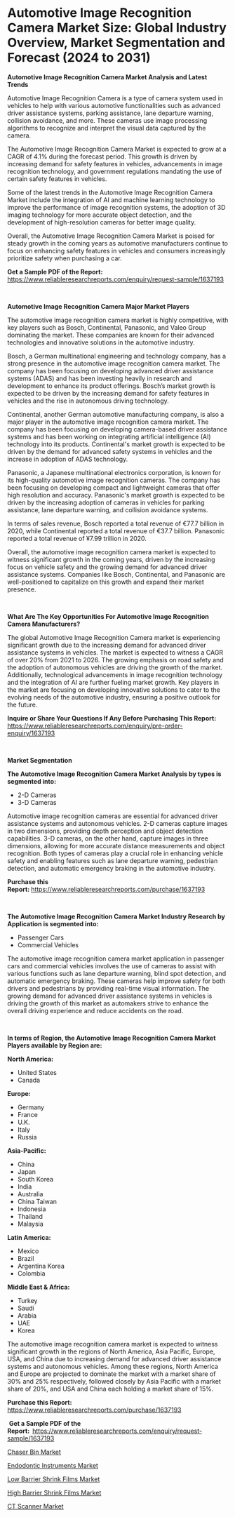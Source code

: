 <p><h1>Automotive Image Recognition Camera Market Size: Global Industry Overview, Market Segmentation and Forecast (2024 to 2031)</h1></p><p><strong>Automotive Image Recognition Camera Market Analysis and Latest Trends</strong></p>
<p><p>Automotive Image Recognition Camera is a type of camera system used in vehicles to help with various automotive functionalities such as advanced driver assistance systems, parking assistance, lane departure warning, collision avoidance, and more. These cameras use image processing algorithms to recognize and interpret the visual data captured by the camera.</p><p>The Automotive Image Recognition Camera Market is expected to grow at a CAGR of 4.1% during the forecast period. This growth is driven by increasing demand for safety features in vehicles, advancements in image recognition technology, and government regulations mandating the use of certain safety features in vehicles.</p><p>Some of the latest trends in the Automotive Image Recognition Camera Market include the integration of AI and machine learning technology to improve the performance of image recognition systems, the adoption of 3D imaging technology for more accurate object detection, and the development of high-resolution cameras for better image quality.</p><p>Overall, the Automotive Image Recognition Camera Market is poised for steady growth in the coming years as automotive manufacturers continue to focus on enhancing safety features in vehicles and consumers increasingly prioritize safety when purchasing a car.</p></p>
<p><strong>Get a Sample PDF of the Report:&nbsp;</strong> <a href="https://www.reliableresearchreports.com/enquiry/request-sample/1637193">https://www.reliableresearchreports.com/enquiry/request-sample/1637193</a></p>
<p>&nbsp;</p>
<p><strong>Automotive Image Recognition Camera Major Market Players</strong></p>
<p><p>The automotive image recognition camera market is highly competitive, with key players such as Bosch, Continental, Panasonic, and Valeo Group dominating the market. These companies are known for their advanced technologies and innovative solutions in the automotive industry.</p><p>Bosch, a German multinational engineering and technology company, has a strong presence in the automotive image recognition camera market. The company has been focusing on developing advanced driver assistance systems (ADAS) and has been investing heavily in research and development to enhance its product offerings. Bosch’s market growth is expected to be driven by the increasing demand for safety features in vehicles and the rise in autonomous driving technology.</p><p>Continental, another German automotive manufacturing company, is also a major player in the automotive image recognition camera market. The company has been focusing on developing camera-based driver assistance systems and has been working on integrating artificial intelligence (AI) technology into its products. Continental's market growth is expected to be driven by the demand for advanced safety systems in vehicles and the increase in adoption of ADAS technology.</p><p>Panasonic, a Japanese multinational electronics corporation, is known for its high-quality automotive image recognition cameras. The company has been focusing on developing compact and lightweight cameras that offer high resolution and accuracy. Panasonic's market growth is expected to be driven by the increasing adoption of cameras in vehicles for parking assistance, lane departure warning, and collision avoidance systems.</p><p>In terms of sales revenue, Bosch reported a total revenue of €77.7 billion in 2020, while Continental reported a total revenue of €37.7 billion. Panasonic reported a total revenue of ¥7.99 trillion in 2020.</p><p>Overall, the automotive image recognition camera market is expected to witness significant growth in the coming years, driven by the increasing focus on vehicle safety and the growing demand for advanced driver assistance systems. Companies like Bosch, Continental, and Panasonic are well-positioned to capitalize on this growth and expand their market presence.</p></p>
<p>&nbsp;</p>
<p><strong>What Are The Key Opportunities For Automotive Image Recognition Camera Manufacturers?</strong></p>
<p><p>The global Automotive Image Recognition Camera market is experiencing significant growth due to the increasing demand for advanced driver assistance systems in vehicles. The market is expected to witness a CAGR of over 20% from 2021 to 2026. The growing emphasis on road safety and the adoption of autonomous vehicles are driving the growth of the market. Additionally, technological advancements in image recognition technology and the integration of AI are further fueling market growth. Key players in the market are focusing on developing innovative solutions to cater to the evolving needs of the automotive industry, ensuring a positive outlook for the future.</p></p>
<p><strong>Inquire or Share Your Questions If Any Before Purchasing This Report:</strong> <a href="https://www.reliableresearchreports.com/enquiry/pre-order-enquiry/1637193">https://www.reliableresearchreports.com/enquiry/pre-order-enquiry/1637193</a></p>
<p>&nbsp;</p>
<p><strong>Market Segmentation</strong></p>
<p><strong>The Automotive Image Recognition Camera Market Analysis by types is segmented into:</strong></p>
<p><ul><li>2-D Cameras</li><li>3-D Cameras</li></ul></p>
<p><p>Automotive image recognition cameras are essential for advanced driver assistance systems and autonomous vehicles. 2-D cameras capture images in two dimensions, providing depth perception and object detection capabilities. 3-D cameras, on the other hand, capture images in three dimensions, allowing for more accurate distance measurements and object recognition. Both types of cameras play a crucial role in enhancing vehicle safety and enabling features such as lane departure warning, pedestrian detection, and automatic emergency braking in the automotive industry.</p></p>
<p><strong>Purchase this Report:&nbsp;</strong><a href="https://www.reliableresearchreports.com/purchase/1637193">https://www.reliableresearchreports.com/purchase/1637193</a></p>
<p>&nbsp;</p>
<p><strong>The Automotive Image Recognition Camera Market Industry Research by Application is segmented into:</strong></p>
<p><ul><li>Passenger Cars</li><li>Commercial Vehicles</li></ul></p>
<p><p>The automotive image recognition camera market application in passenger cars and commercial vehicles involves the use of cameras to assist with various functions such as lane departure warning, blind spot detection, and automatic emergency braking. These cameras help improve safety for both drivers and pedestrians by providing real-time visual information. The growing demand for advanced driver assistance systems in vehicles is driving the growth of this market as automakers strive to enhance the overall driving experience and reduce accidents on the road.</p></p>
<p>&nbsp;</p>
<p><strong>In terms of Region, the Automotive Image Recognition Camera Market Players available by Region are:</strong></p>
<p>
    <p> <strong> North America: </strong>
        <ul>
            <li>United States</li>
            <li>Canada</li>
        </ul>
        </p> 
    <p> <strong> Europe: </strong>
        <ul>
            <li>Germany</li>
            <li>France</li>
            <li>U.K.</li>
            <li>Italy</li>
            <li>Russia</li>
        </ul>
        </p> 
    <p> <strong> Asia-Pacific: </strong>
        <ul>
            <li>China</li>
            <li>Japan</li>
            <li>South Korea</li>
            <li>India</li>
            <li>Australia</li>
            <li>China Taiwan</li>
            <li>Indonesia</li>
            <li>Thailand</li>
            <li>Malaysia</li>
        </ul>
        </p> 
    <p> <strong> Latin America: </strong>
        <ul>
            <li>Mexico</li>
            <li>Brazil</li>
            <li>Argentina Korea</li>
            <li>Colombia</li>
        </ul>
        </p> 
    <p> <strong> Middle East & Africa: </strong>
        <ul>
            <li>Turkey</li>
            <li>Saudi</li>
            <li>Arabia</li>
            <li>UAE</li>
            <li>Korea</li>
        </ul>
    </p>
    </p>
<p><p>The automotive image recognition camera market is expected to witness significant growth in the regions of North America, Asia Pacific, Europe, USA, and China due to increasing demand for advanced driver assistance systems and autonomous vehicles. Among these regions, North America and Europe are projected to dominate the market with a market share of 30% and 25% respectively, followed closely by Asia Pacific with a market share of 20%, and USA and China each holding a market share of 15%.</p></p>
<p><strong>Purchase this Report: </strong><a href="https://www.reliableresearchreports.com/purchase/1637193">https://www.reliableresearchreports.com/purchase/1637193</a></p>
<p>&nbsp;<strong>Get a Sample PDF of the Report:&nbsp;&nbsp;</strong><a href="https://www.reliableresearchreports.com/enquiry/request-sample/1637193">https://www.reliableresearchreports.com/enquiry/request-sample/1637193</a></p>
<p><strong></strong></p>
<p><p><a href="https://issuu.com/reportprime-2/docs/chaser-bin-market-size-2030.pptx">Chaser Bin Market</a></p><p><a href="https://medium.com/@dougschmidt1982/endodontic-instruments-market-outlook-industry-overview-and-forecast-2024-to-2031-dcab6a8aa8f1">Endodontic Instruments Market</a></p><p><a href="https://github.com/aliciawhite5576/Market-Research-Report-List-3/blob/main/low-barrier-shrink-films-market.md">Low Barrier Shrink Films Market</a></p><p><a href="https://github.com/laholand/Market-Research-Report-List-1/blob/main/high-barrier-shrink-films-market.md">High Barrier Shrink Films Market</a></p><p><a href="https://medium.com/@dougschmidt1982/ct-scanner-market-size-cagr-trends-2024-2030-f3346b387df4">CT Scanner Market</a></p></p>